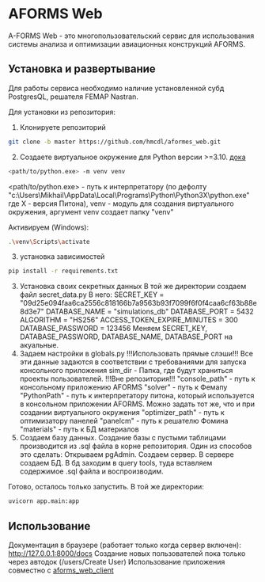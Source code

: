 # AFORMS Web

A-FORMS Web - это многопользовательский сервис для использования системы анализа и оптимизации авиационных конструкций AFORMS.

## Установка и развертывание

Для работы сервиса необходимо наличие установленной субд PostgresQL, решателя FEMAP Nastran.

Для установки из репозитория:

1. Клонируете репозиторий
```bash
git clone -b master https://github.com/hmcdl/aformes_web.git
```

2. Создаете виртуальное окружение для Python версии >=3.10. [дока](https://docs.python.org/3/library/venv.html "документация по venv")
```bash
<path/to/python.exe> -m venv venv
```
<path/to/python.exe> - путь к интерпретатору (по дефолту "c:\Users\Mikhail\AppData\Local\Programs\Python\Python3X\python.exe" где Х - версия Питона), venv - модуль для создания виртуального окружения, аргумент venv создает папку "venv"

Активируем (Windows):
```bash
.\venv\Scripts\activate
```
3. установка зависимостей
```bash
pip install -r requirements.txt
```

3. Установка своих секретных данных
 В той же директории создаем файл secret_data.py
В него:
SECRET_KEY = "09d25e094faa6ca2556c818166b7a9563b93f7099f6f0f4caa6cf63b88e8d3e7"
DATABASE_NAME = "simulations_db"
DATABASE_PORT = 5432
ALGORITHM = "HS256"
ACCESS_TOKEN_EXPIRE_MINUTES = 300
DATABASE_PASSWORD = 123456
Меняем SECRET_KEY, DATABASE_PASSWORD, DATABASE_NAME, DATABASE_PORT на акуальные. 
4. Задаем настройки в globals.py !!!Использовать прямые слэши!!!
Все эти данные задаются в соответствии с требованиями для запуска консольного приложения
sim_dir - Папка, где будут храниться проекты пользователей. !!!Вне репозитория!!!
"console_path" - путь к консольному приложению AFORMS
"solver" - путь к Фемапу
"PythonPath" - путь к интерпретатору питона, который используется в консольном приложении AFORMS. Можно задать тот же, что и при создании виртуального окружения
"optimizer_path" - путь к оптимизатору панелей
"panelcm" - путь к решателю Фомина
"materials" - путь к БД материалов
5. Создаем базу данных. Создание базы с пустыми таблицами производится из .sql файла в корне репозитория. Один из способов это сделать:
Открываем pgAdmin. Создаем сервер. В сервере создаем БД. В бд заходим в query tools, туда вставляем содержимое .sql файла и воспроизводим.

Готово, осталось только запустить. В той же директории:
```bash
uvicorn app.main:app
```
## Использование
Документация в браузере (работает только когда сервер включен): 
http://127.0.0.1:8000/docs 
Создание новых пользователей пока только через автодок (/users/Create User)
Использование приложения совместно с [aforms_web_client](https://docs.python.org/3/library/venv.html "документация по venv")